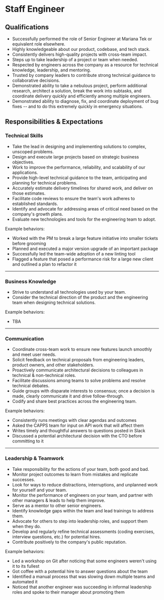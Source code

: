 Staff Engineer
==============

## Qualifications

- Successfully performed the role of Senior Engineer at Mariana Tek or equivalent role elsewhere.
- Highly knowledgeable about our product, codebase, and tech stack.
- Consistently delivers high-quality projects with cross-team impact.
- Steps up to take leadership of a project or team when needed.
- Respected by engineers across the company as a resource for technical knowledge, leadership, and mentoring.
- Trusted by company leaders to contribute strong technical guidance to collaborative decisions.
- Demonstrated ability to take a nebulous project, perform additional research, architect a solution, break the work into subtasks, and coordinate delivery quickly and efficiently among multiple engineers.
- Demonstrated ability to diagnose, fix, and coordinate deployment of bug fixes -- and to do this extremely quickly in emergency situations.

## Responsibilities & Expectations

### Technical Skills

- Take the lead in designing and implementing solutions to complex, unscoped problems. 
- Design and execute large projects based on strategic business objectives.
- Work to improve the performance, reliability, and scalability of our applications.
- Provide high-level technical guidance to the team, anticipating and planning for technical problems.
- Accurately estimate delivery timelines for shared work, and deliver on those estimates.
- Facilitate code reviews to ensure the team's work adheres to established standards.
- Identify and advocate for addressing areas of critical need based on the company's growth plans.
- Evaluate new technologies and tools for the engineering team to adopt.

Example behaviors:
- Worked with the PM to break a large feature initiative into smaller tickets before grooming
- Planned and executed a major version upgrade of an important package
- Successfully led the team-wide adoption of a new linting tool
- Flagged a feature that posed a performance risk for a large new client and outlined a plan to refactor it

---
### Business Knowledge

- Strive to understand all technologies used by your team.
- Consider the technical direction of the product and the engineering team when designing technical solutions.

Example behaviors:
- TBA

---
### Communication

- Coordinate cross-team work to ensure new features launch smoothly and meet user needs.
- Solicit feedback on technical proposals from engineering leaders, product owners, and other stakeholders.
- Proactively communicate architectural decisions to colleagues in technical & non-technical roles.
- Facilitate discussions among teams to solve problems and resolve technical debates.
- Guide groups with disparate interests to consensus; once a decision is made, clearly communicate it and drive follow-through.
- Codify and share best practices across the engineering team.

Example behaviors:
- Consistently runs meetings with clear agendas and outcomes
- Asked the CAPPS team for input on API work that will affect them
- Writes timely and thoughtful answers to questions posted in Slack
- Discussed a potential architectural decision with the CTO before committing to it

---
### Leadership & Teamwork

- Take responsibility for the actions of your team, both good and bad.
- Monitor project outcomes to learn from mistakes and replicate successes.
- Look for ways to reduce distractions, interruptions, and unplanned work for yourself and your team.
- Monitor the performance of engineers on your team, and partner with other managers & leads to help them improve.
- Serve as a mentor to other senior engineers.
- Identify knowledge gaps within the team and lead trainings to address them.
- Advocate for others to step into leadership roles, and support them when they do.
- Develop and regularly refine technical assessments (coding exercises, interview questions, etc.) for potential hires.
- Contribute positively to the company's public reputation.

Example behaviors:
- Led a workshop on Git after noticing that some engineers weren't using it to its fullest
- Got coffee with a potential hire to answer questions about the team
- Identified a manual process that was slowing down multiple teams and automated it
- Noticed that another engineer was succeeding in informal leadership roles and spoke to their manager about promoting them
